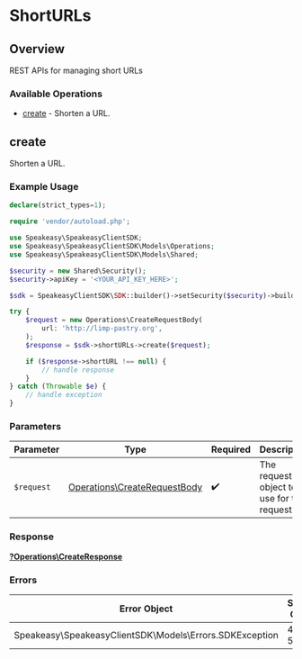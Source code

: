# ShortURLs


## Overview

REST APIs for managing short URLs

### Available Operations

* [create](#create) - Shorten a URL.

## create

Shorten a URL.

### Example Usage

```php
declare(strict_types=1);

require 'vendor/autoload.php';

use Speakeasy\SpeakeasyClientSDK;
use Speakeasy\SpeakeasyClientSDK\Models\Operations;
use Speakeasy\SpeakeasyClientSDK\Models\Shared;

$security = new Shared\Security();
$security->apiKey = '<YOUR_API_KEY_HERE>';

$sdk = SpeakeasyClientSDK\SDK::builder()->setSecurity($security)->build();

try {
    $request = new Operations\CreateRequestBody(
        url: 'http://limp-pastry.org',
    );
    $response = $sdk->shortURLs->create($request);

    if ($response->shortURL !== null) {
        // handle response
    }
} catch (Throwable $e) {
    // handle exception
}
```



### Parameters

| Parameter                                                                    | Type                                                                         | Required                                                                     | Description                                                                  |
| ---------------------------------------------------------------------------- | ---------------------------------------------------------------------------- | ---------------------------------------------------------------------------- | ---------------------------------------------------------------------------- |
| `$request`                                                                   | [Operations\CreateRequestBody](../../Models/Operations/CreateRequestBody.md) | :heavy_check_mark:                                                           | The request object to use for the request.                                   |


### Response

**[?Operations\CreateResponse](../../Models/Operations/CreateResponse.md)**
### Errors

| Error Object                                            | Status Code                                             | Content Type                                            |
| ------------------------------------------------------- | ------------------------------------------------------- | ------------------------------------------------------- |
| Speakeasy\SpeakeasyClientSDK\Models\Errors.SDKException | 4xx-5xx                                                 | */*                                                     |
